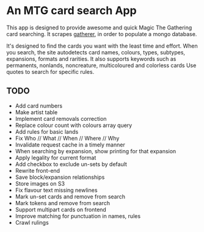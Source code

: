 # An MTG card search App

This app is designed to provide awesome and quick Magic The Gathering card searching.
It scrapes [gatherer](http://gatherer.wizards.com/Pages/Default.aspx), in order to populate a mongo database.

It's designed to find the cards you want with the least time and effort.
When you search, the site autodetects card names, colours, types, subtypes, expansions, formats and rarities.
It also supports keywords such as permanents, nonlands, noncreature, multicoloured and colorless cards
Use quotes to search for specific rules.

## TODO

 - Add card numbers
 - Make artist table
 - Implement card removals correction
 - Replace colour count with colours array query
 - Add rules for basic lands
 - Fix Who // What // When // Where // Why
 - Invalidate request cache in a timely manner
 - When searching by expansion, show printing for that expansion
 - Apply legality for current format
 - Add checkbox to exclude un-sets by default
 - Rewrite front-end
 - Save block/expansion relationships
 - Store images on S3
 - Fix flavour text missing newlines
 - Mark un-set cards and remove from search
 - Mark tokens and remove from search
 - Support multipart cards on frontend
 - Improve matching for punctuation in names, rules
 - Crawl rulings
